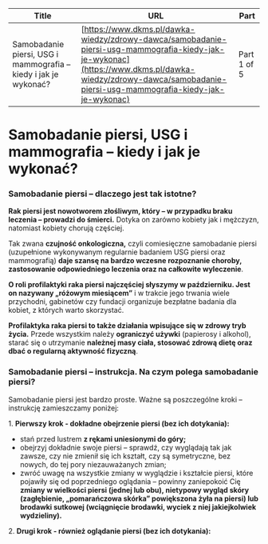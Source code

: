 | **Title**       | **URL**           | **Part**              |
|-----------------|-------------------|-----------------------|
| Samobadanie piersi, USG i mammografia – kiedy i jak je wykonać?         | [https://www.dkms.pl/dawka-wiedzy/zdrowy-dawca/samobadanie-piersi-usg-mammografia-kiedy-jak-je-wykonac](https://www.dkms.pl/dawka-wiedzy/zdrowy-dawca/samobadanie-piersi-usg-mammografia-kiedy-jak-je-wykonac)    | Part 1 of 5          |

# Samobadanie piersi, USG i mammografia – kiedy i jak je wykonać?

### Samobadanie piersi – dlaczego jest tak istotne?


  

**Rak piersi jest nowotworem złośliwym, który – w przypadku braku leczenia – prowadzi do śmierci.** Dotyka on zarówno kobiety jak i mężczyzn, natomiast kobiety chorują częściej.


Tak zwana **czujność onkologiczna,** czyli comiesięczne samobadanie piersi (uzupełnione wykonywanym regularnie badaniem USG piersi oraz mammografią) **daje szansę na bardzo wczesne rozpoznanie choroby, zastosowanie odpowiedniego leczenia oraz na całkowite wyleczenie**.


**O roli profilaktyki raka piersi najczęściej słyszymy w październiku. Jest on nazywany „różowym miesiącem”** i w trakcie jego trwania wiele przychodni, gabinetów czy fundacji organizuje bezpłatne badania dla kobiet, z których warto skorzystać.


**Profilaktyka raka piersi to także działania wpisujące się w zdrowy tryb życia.** Przede wszystkim należy **ograniczyć używki** (papierosy i alkohol), starać się o utrzymanie **należnej masy ciała, stosować zdrową dietę oraz dbać o regularną aktywność fizyczną**.


### Samobadanie piersi – instrukcja. Na czym polega samobadanie piersi?


Samobadanie piersi jest bardzo proste. Ważne są poszczególne kroki – instrukcję zamieszczamy poniżej:


1\. **Pierwszy krok \- dokładne obejrzenie piersi (bez ich dotykania):**


* stań przed lustrem **z rękami uniesionymi do góry;**
* obejrzyj dokładnie swoje piersi – sprawdź, czy wyglądają tak jak zawsze, czy nie zmienił się ich kształt, czy są symetryczne, bez nowych, do tej pory niezauważanych zmian;
* zwróć uwagę na wszystkie zmiany w wyglądzie i kształcie piersi, które pojawiły się od poprzedniego oglądania – powinny zaniepokoić Cię **zmiany w wielkości piersi (jednej lub obu), nietypowy wygląd skóry (zagłębienie, „pomarańczowa skórka” powiększona żyła na piersi) lub brodawki sutkowej (wciągnięcie brodawki, wyciek z niej jakiejkolwiek wydzieliny).**


2\. **Drugi krok \- również oglądanie piersi (bez ich dotykania):**